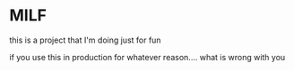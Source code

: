 # MILF

this is a project that I'm doing just for fun

if you use this in production for whatever reason.... what is wrong with you
